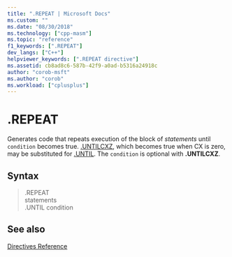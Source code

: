 ```yaml
---
title: ".REPEAT | Microsoft Docs"
ms.custom: ""
ms.date: "08/30/2018"
ms.technology: ["cpp-masm"]
ms.topic: "reference"
f1_keywords: [".REPEAT"]
dev_langs: ["C++"]
helpviewer_keywords: [".REPEAT directive"]
ms.assetid: cb8ad8c6-587b-42f9-a0ad-b5316a24918c
author: "corob-msft"
ms.author: "corob"
ms.workload: ["cplusplus"]
---
```

# .REPEAT

Generates code that repeats execution of the block of *statements* until `condition` becomes true. [.UNTILCXZ](../../assembler/masm/dot-untilcxz.md), which becomes true when CX is zero, may be substituted for [.UNTIL](../../assembler/masm/dot-until.md). The `condition` is optional with **.UNTILCXZ**.

## Syntax

> .REPEAT<br/>
> statements<br/>
> .UNTIL condition

## See also

[Directives Reference](../../assembler/masm/directives-reference.md)<br/>